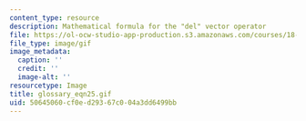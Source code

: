 ```yaml
---
content_type: resource
description: Mathematical formula for the "del" vector operator
file: https://ol-ocw-studio-app-production.s3.amazonaws.com/courses/18-013a-calculus-with-applications-spring-2005/50645060cf0ed29367c004a3dd6499bb_glossary_eqn25.gif
file_type: image/gif
image_metadata:
  caption: ''
  credit: ''
  image-alt: ''
resourcetype: Image
title: glossary_eqn25.gif
uid: 50645060-cf0e-d293-67c0-04a3dd6499bb
---
```

